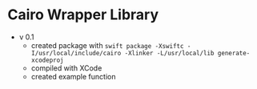 # Cairo Wrapper Library


* v 0.1 
	* created package with `swift package -Xswiftc -I/usr/local/include/cairo -Xlinker -L/usr/local/lib generate-xcodeproj`
	* compiled with XCode
	* created example function
